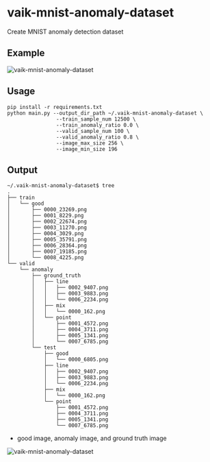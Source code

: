 # vaik-mnist-anomaly-dataset

Create MNIST anomaly detection dataset

## Example

![vaik-mnist-anomaly-dataset](https://user-images.githubusercontent.com/116471878/225503307-4c28b9e2-981c-4413-8cad-0b7d77f31231.png)


## Usage

```shell
pip install -r requirements.txt
python main.py --output_dir_path ~/.vaik-mnist-anomaly-dataset \
                --train_sample_num 12500 \
                --train_anomaly_ratio 0.0 \
                --valid_sample_num 100 \
                --valid_anomaly_ratio 0.8 \
                --image_max_size 256 \
                --image_min_size 196
```

## Output

```shell
~/.vaik-mnist-anomaly-dataset$ tree
.
├── train
│   └── good
│       ├── 0000_23269.png
│       ├── 0001_8229.png
│       ├── 0002_22674.png
│       ├── 0003_11270.png
│       ├── 0004_3029.png
│       ├── 0005_35791.png
│       ├── 0006_28364.png
│       ├── 0007_19185.png
│       └── 0008_4225.png
└── valid
    └── anomaly
        ├── ground_truth
        │   ├── line
        │   │   ├── 0002_9407.png
        │   │   ├── 0003_9883.png
        │   │   └── 0006_2234.png
        │   ├── mix
        │   │   └── 0000_162.png
        │   └── point
        │       ├── 0001_4572.png
        │       ├── 0004_3711.png
        │       ├── 0005_1341.png
        │       └── 0007_6785.png
        └── test
            ├── good
            │   └── 0000_6805.png
            ├── line
            │   ├── 0002_9407.png
            │   ├── 0003_9883.png
            │   └── 0006_2234.png
            ├── mix
            │   └── 0000_162.png
            └── point
                ├── 0001_4572.png
                ├── 0004_3711.png
                ├── 0005_1341.png
                └── 0007_6785.png

```

- good image, anomaly image, and ground truth image

![vaik-mnist-anomaly-dataset](https://user-images.githubusercontent.com/116471878/225503307-4c28b9e2-981c-4413-8cad-0b7d77f31231.png)
